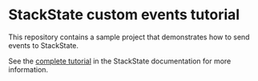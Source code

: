 # StackState custom events tutorial

This repository contains a sample project that demonstrates how to send events to StackState.

See the [complete tutorial](https://docs.stackstate.com/develop/tutorials/custom_events_tutorial) in the StackState documentation for more information.
